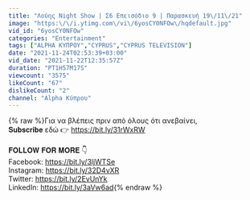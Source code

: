 ```yaml
---
title: "Λούης Night Show | Σ6 Επεισόδιο 9 | Παρασκευή 19\/11\/21"
image: "https:\/\/i.ytimg.com\/vi\/6yosCY0NFOw\/hqdefault.jpg"
vid_id: "6yosCY0NFOw"
categories: "Entertainment"
tags: ["ALPHA ΚΥΠΡΟΥ","CYPRUS","CYPRUS TELEVISION"]
date: "2021-11-24T02:53:39+03:00"
vid_date: "2021-11-22T12:35:57Z"
duration: "PT1H57M17S"
viewcount: "3575"
likeCount: "67"
dislikeCount: "2"
channel: "Alpha Κύπρου"
---
```

{% raw %}Για να βλέπεις πριν από όλους ότι ανεβαίνει, <br />𝐒𝐮𝐛𝐬𝐜𝐫𝐢𝐛𝐞 εδώ 👉 <a rel="nofollow" target="blank" href="https://bit.ly/31rWxRW">https://bit.ly/31rWxRW</a><br /><br />𝐅𝐎𝐋𝐋𝐎𝐖 𝐅𝐎𝐑 𝐌𝐎𝐑𝐄 👇<br />Facebook: <a rel="nofollow" target="blank" href="https://bit.ly/3ljWTSe">https://bit.ly/3ljWTSe</a><br />Instagram: <a rel="nofollow" target="blank" href="https://bit.ly/32D4vXR">https://bit.ly/32D4vXR</a><br />Twitter: <a rel="nofollow" target="blank" href="https://bit.ly/2EvUnYk">https://bit.ly/2EvUnYk</a><br />LinkedIn: <a rel="nofollow" target="blank" href="https://bit.ly/3aVw6ad">https://bit.ly/3aVw6ad</a>{% endraw %}
